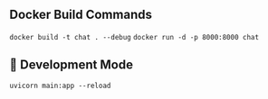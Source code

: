 ## Docker Build Commands

```docker build -t chat . --debug```
```docker run -d -p 8000:8000 chat```


## 🚀 Development Mode

```uvicorn main:app --reload```